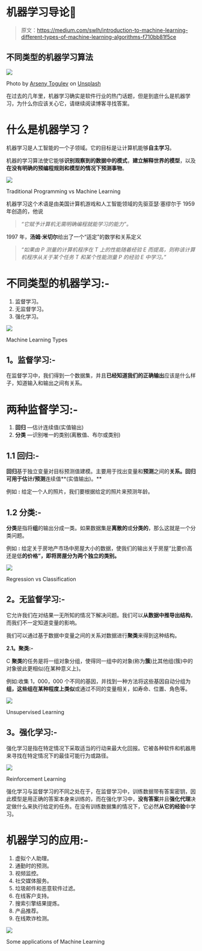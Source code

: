 # 机器学习导论🤖

> 原文：<https://medium.com/swlh/introduction-to-machine-learning-different-types-of-machine-learning-algorithms-f710bb81f5ce>

## 不同类型的机器学习算法

![](img/f08f916fec305061824ff6512ff281a7.png)

Photo by [Arseny Togulev](https://unsplash.com/@tetrakiss?utm_source=unsplash&utm_medium=referral&utm_content=creditCopyText) on [Unsplash](https://unsplash.com/s/photos/machine-learning?utm_source=unsplash&utm_medium=referral&utm_content=creditCopyText)

在过去的几年里，机器学习确实是软件行业的热门话题，但是到底什么是机器学习，为什么你应该关心它，请继续阅读博客寻找答案。

# **什么是机器学习？**

机器学习是人工智能的一个子领域。它的目标是让计算机能够**自主学习**。

机器的学习算法使它能够**识别观察到的数据中的模式**，**建立解释世界的模型**，以及**在没有明确的预编程规则和模型的情况下预测事物**。

![](img/f3f3abf1b31c630f1a257193bea4acfc.png)

Traditional Programming vs Machine Learning

机器学习这个术语是由美国计算机游戏和人工智能领域的先驱亚瑟·塞缪尔于 1959 年创造的，他说

> *“它赋予计算机无需明确编程就能学习的能力”。*

1997 年，**汤姆·米切尔**给出了一个“适定”的数学和关系定义

> *“如果由 P 测量的计算机程序在 T 上的性能随着经验 E 而提高，则称该计算机程序从关于某个任务 T 和某个性能测量 P 的经验 E 中学习。”*

# **不同类型的机器学习:-**

1.  监督学习。
2.  无监督学习。
3.  强化学习。

![](img/4626bc4352e88ba301489bc8197d9e5f.png)

Machine Learning Types

## **1。监督学习:-**

在监督学习中，我们得到一个数据集，并且**已经知道我们的正确输出**应该是什么样子，知道输入和输出之间有关系。

# **两种监督学习:-**

1.  **回归** —估计连续值(实值输出)
2.  **分类** —识别唯一的类别(离散值、布尔或类别)

## **1.1 回归:-**

**回归**基于独立变量对目标预测值建模。主要用于找出变量和**预测**之间的**关系。回归可用于估计/预测**连续值**(实值输出)。**

例如 **:** 给定一个人的照片，我们要根据给定的照片来预测年龄。

## **1.2 分类:-**

**分类**是指将**组**的输出分成一类。如果数据集是**离散的**或**分类的**，那么这就是一个分类问题。

例如 **:** 给定关于房地产市场中房屋大小的数据，使我们的输出关于房屋“比要价高还是低**的价格”，即将房屋分为两个独立的类别。**

![](img/edb2ddb6bee23d8309d5d698783fb7c5.png)

Regression vs Classification

## **2。无监督学习:-**

它允许我们在对结果一无所知的情况下解决问题。我们可以**从数据中推导出结构**，而我们不一定知道变量的影响。

我们可以通过基于数据中变量之间的关系对数据进行**聚类**来得到这种结构。

**2.1。聚类:-**

C **聚类**的任务是将一组对象分组，使得同一组中的对象(称为**簇**)比其他组(簇)中的对象彼此更相似(在某种意义上)。

例如:收集 1，000，000 个不同的基因，并找到一种方法将这些基因自动分组为**组，这些组在某种程度上类似**或通过不同的变量相关，如寿命、位置、角色等。

![](img/24ce8105dc5665cc52450b56d4fac028.png)

Unsupervised Learning

## **3。强化学习:-**

强化学习是指在特定情况下采取适当的行动来最大化回报。它被各种软件和机器用来寻找在特定情况下的最佳可能行为或路径。

![](img/0fed9d4347ec494e552fb18e21b21ebb.png)

Reinforcement Learning

强化学习与监督学习的不同之处在于，在监督学习中，训练数据带有答案密钥，因此模型是用正确的答案本身来训练的，而在强化学习中，**没有答案**并且**强化代理**决定做什么来执行给定的任务。在没有训练数据集的情况下，它必然**从它的经验**中学习。

# **机器学习的应用:-**

1.  虚拟个人助理。
2.  通勤时的预测。
3.  视频监控。
4.  社交媒体服务。
5.  垃圾邮件和恶意软件过滤。
6.  在线客户支持。
7.  搜索引擎结果提炼。
8.  产品推荐。
9.  在线欺诈检测。

![](img/c43181b1e352b6b6b051887f52d9dc2c.png)

Some applications of Machine Learning